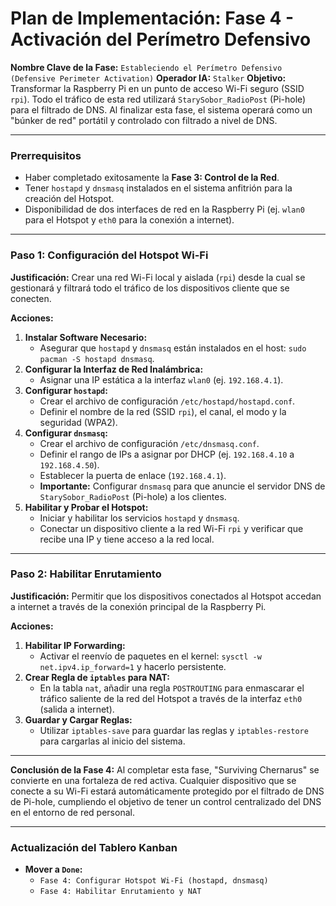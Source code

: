 # Plan de Implementación: Fase 4 - Activación del Perímetro Defensivo

**Nombre Clave de la Fase:** `Estableciendo el Perímetro Defensivo (Defensive Perimeter Activation)`
**Operador IA:** `Stalker`
**Objetivo:** Transformar la Raspberry Pi en un punto de acceso Wi-Fi seguro (SSID `rpi`). Todo el tráfico de esta red utilizará `StarySobor_RadioPost` (Pi-hole) para el filtrado de DNS. Al finalizar esta fase, el sistema operará como un "búnker de red" portátil y controlado con filtrado a nivel de DNS.

---

### Prerrequisitos

-   Haber completado exitosamente la **Fase 3: Control de la Red**.
-   Tener `hostapd` y `dnsmasq` instalados en el sistema anfitrión para la creación del Hotspot.
-   Disponibilidad de dos interfaces de red en la Raspberry Pi (ej. `wlan0` para el Hotspot y `eth0` para la conexión a internet).

---

### Paso 1: Configuración del Hotspot Wi-Fi

**Justificación:** Crear una red Wi-Fi local y aislada (`rpi`) desde la cual se gestionará y filtrará todo el tráfico de los dispositivos cliente que se conecten.

**Acciones:**
1.  **Instalar Software Necesario:**
    -   Asegurar que `hostapd` y `dnsmasq` están instalados en el host: `sudo pacman -S hostapd dnsmasq`.
2.  **Configurar la Interfaz de Red Inalámbrica:**
    -   Asignar una IP estática a la interfaz `wlan0` (ej. `192.168.4.1`).
3.  **Configurar `hostapd`:**
    -   Crear el archivo de configuración `/etc/hostapd/hostapd.conf`.
    -   Definir el nombre de la red (SSID `rpi`), el canal, el modo y la seguridad (WPA2).
4.  **Configurar `dnsmasq`:**
    -   Crear el archivo de configuración `/etc/dnsmasq.conf`.
    -   Definir el rango de IPs a asignar por DHCP (ej. `192.168.4.10` a `192.168.4.50`).
    -   Establecer la puerta de enlace (`192.168.4.1`).
    -   **Importante:** Configurar `dnsmasq` para que anuncie el servidor DNS de `StarySobor_RadioPost` (Pi-hole) a los clientes.
5.  **Habilitar y Probar el Hotspot:**
    -   Iniciar y habilitar los servicios `hostapd` y `dnsmasq`.
    -   Conectar un dispositivo cliente a la red Wi-Fi `rpi` y verificar que recibe una IP y tiene acceso a la red local.

---

### Paso 2: Habilitar Enrutamiento

**Justificación:** Permitir que los dispositivos conectados al Hotspot accedan a internet a través de la conexión principal de la Raspberry Pi.

**Acciones:**
1.  **Habilitar IP Forwarding:**
    -   Activar el reenvío de paquetes en el kernel: `sysctl -w net.ipv4.ip_forward=1` y hacerlo persistente.
2.  **Crear Regla de `iptables` para NAT:**
    -   En la tabla `nat`, añadir una regla `POSTROUTING` para enmascarar el tráfico saliente de la red del Hotspot a través de la interfaz `eth0` (salida a internet).
3.  **Guardar y Cargar Reglas:**
    -   Utilizar `iptables-save` para guardar las reglas y `iptables-restore` para cargarlas al inicio del sistema.

---

**Conclusión de la Fase 4:**
Al completar esta fase, "Surviving Chernarus" se convierte en una fortaleza de red activa. Cualquier dispositivo que se conecte a su Wi-Fi estará automáticamente protegido por el filtrado de DNS de Pi-hole, cumpliendo el objetivo de tener un control centralizado del DNS en el entorno de red personal.

---

### Actualización del Tablero Kanban

*   **Mover a `Done`:**
    *   `Fase 4: Configurar Hotspot Wi-Fi (hostapd, dnsmasq)`
    *   `Fase 4: Habilitar Enrutamiento y NAT`
